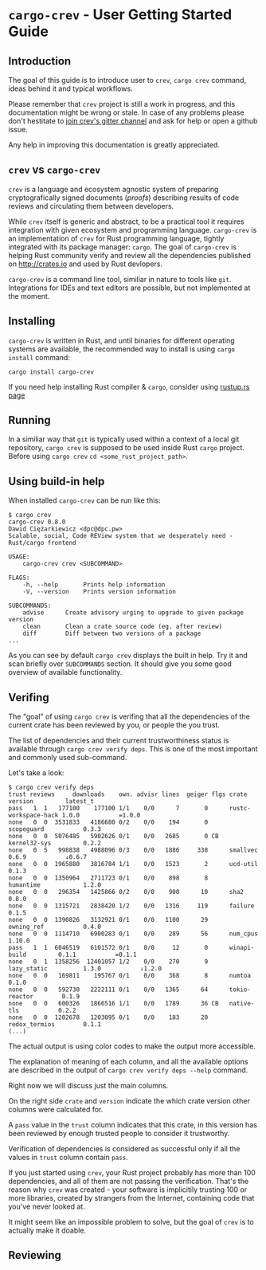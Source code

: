 # `cargo-crev` - User Getting Started Guide

## Introduction

The goal of this guide is to introduce user to `crev`, `cargo crev` command,
ideas behind it and typical workflows.

Please remember that `crev` project is still a work in progress,
and this documentation might be wrong or stale. In case of any problems
please don't hestitate to [join crev's gitter channel](https://gitter.im/dpc/crev)
and ask for help or open a github issue.

Any help in improving this documentation is greatly appreciated.

## `crev` vs `cargo-crev`

`crev` is a language and ecosystem agnostic system of preparing cryptografically signed
documents (*proofs*) describing results of code reviews and circulating them between developers.

While `crev` itself is generic and abstract, to be a practical tool it requires integration
with given ecosystem and programming language. `cargo-crev` is an implementation of `crev` for
Rust programming language, tightly integrated with its package manager: `cargo`. The goal
of `cargo-crev` is helping Rust community verify and review all the dependencies published
on http://crates.io and used by Rust devlopers.

`cargo-crev` is a command line tool, similiar in nature to tools like `git`. Integrations
for IDEs and text editors are possible, but not implemented at the moment.

## Installing

`cargo-crev` is written in Rust, and until binaries for different operating systems are
available, the recommended way to install is using `cargo install` command:


```
cargo install cargo-crev
```

If you need help installing Rust compiler & `cargo`, consider using [rustup.rs page](https://rustup.rs/)


## Running

In a similiar way that `git` is typically used within a context of a local git repository,
`cargo crev` is supposed to be used inside Rust `cargo` project. Before using `cargo crev`
`cd <some_rust_project_path>`.

## Using build-in help

When installed `cargo-crev` can be run like this:

```
$ cargo crev
cargo-crev 0.8.0
Dawid Ciężarkiewicz <dpc@dpc.pw>
Scalable, social, Code REView system that we desperately need - Rust/cargo frontend

USAGE:
    cargo-crev crev <SUBCOMMAND>

FLAGS:
    -h, --help       Prints help information
    -V, --version    Prints version information

SUBCOMMANDS:
    advise      Create advisory urging to upgrade to given package version
    clean       Clean a crate source code (eg. after review)
    diff        Diff between two versions of a package
...
```

As you can see by default `cargo crev` displays the built in help. Try it and
scan briefly over `SUBCOMMANDS` section. It should give you some good overview
of available functionality.


## Verifing

The "goal" of using `cargo crev` is verifing that all the dependencies of the current
crate has been reviewed by you, or people the you trust.

The list of dependencies and their current trustworthiness status is available
through `cargo crev verify deps`. This is one of the most important and commonly used sub-command.

Let's take a look:

```
$ cargo crev verify deps
trust reviews     downloads    own. advisr lines  geiger flgs crate                version         latest_t       
pass   1  1   177100    177100 1/1    0/0      7       0      rustc-workspace-hack 1.0.0           =1.0.0         
none   0  0  3531833   4186680 0/2    0/0    194       0      scopeguard           0.3.3                          
none   0  0  5076485   5902626 0/1    0/0   2685       0 CB   kernel32-sys         0.2.2                          
none   0  5   998838   4988096 0/3    0/0   1886     338      smallvec             0.6.9           ↓0.6.7         
none   0  0  1965880   3816784 1/1    0/0   1523       2      ucd-util             0.1.3                          
none   0  0  1350964   2711723 0/1    0/0    898       8      humantime            1.2.0                          
none   0  0   296354   1425866 0/2    0/0    900      10      sha2                 0.8.0                          
none   0  0  1315721   2838420 1/2    0/0   1316     119      failure              0.1.5                          
none   0  0  1390826   3132921 0/1    0/0   1100      29      owning_ref           0.4.0                          
none   0  0  1114710   6900283 0/1    0/0    289      56      num_cpus             1.10.0                         
pass   1  1  6046519   6101572 0/1    0/0     12       0      winapi-build         0.1.1           =0.1.1         
none   0  1  1358256  12401057 1/2    0/0    270       9      lazy_static          1.3.0           ↓1.2.0         
none   0  0   169811    195767 0/1    0/0    368       8      numtoa               0.1.0                          
none   0  0   592730   2222111 0/1    0/0   1365      64      tokio-reactor        0.1.9                          
none   0  0   600326   1866516 1/1    0/0   1789      36 CB   native-tls           0.2.2                          
none   0  0  1202678   1203095 0/1    0/0    183      20      redox_termios        0.1.1                          
(...)
```

The actual output is using color codes to make the output more accessible.

The explanation of meaning of each column, and all the available options are
described in the output of `cargo crev verify deps --help` command.

Right now we will discuss just the main columns.

On the right side `crate` and `version` indicate the which crate version other
columns were calculated for.

A `pass` value in the `trust` column indicates that this crate, in this version
has been reviewed by enough trusted people to consider it trustworthy.

Verification of dependencies is considered as successful only if all the values
in `trust` column contain `pass`.

If you just started using `crev`, your Rust project probably has more than 100
dependencies, and all of them are not passing the verification. That's the reason 
why `crev` was created - your software is implicitily trusting 100 or more libraries,
created by strangers from the Internet, containing code that you've never looked at.

It might seem like an impossible problem to solve, but the goal of `crev` is to actually
make it doable.

## Reviewing
